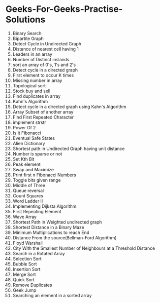 # Geeks-For-Geeks-Practise-Solutions
1. Binary Search
2. Bipartite Graph
3. Detect Cycle in Undirected Graph
4. Distance of nearest cell having 1
5. Leaders in an array
6. Number of Distinct inslands
7. sort an array of 0's, 1's and 2's
8. Detect cycle in a directed graph
9. First element to occur K times
10. Missing number in array
11. Topological sort
12. Stock buy and sell
13. Find duplicates in array
14. Kahn's Algorithm
15. Detect cycle in a directed graph using Kahn's Algorithm
16. Array Subset of another array
17. Find First Repeated Character
18. implement strstr
19. Power Of 2
20. Is it Fibonacci
21. Eventual Safe States
22. Alien Dictionary
23. Shortest path in Undirected Graph having unit distance
24. Number is sparse or not
25. Set Kth Bit
26. Peak element
27. Swap and Maximize
28. Print first n Fibonacci Numbers
29. Toggle bits given range
30. Middle of Three
31. Queue reversal
32. Count Squares
33. Word Ladder II
34. Implementing Dijksta Algorithm
35. First Repeating Element
36. Wave Array
39. Shortest Path in Weighted undirected graph
40. Shortest Distance in a Binary Maze
41. Minimum Multiplications to reach End
42. Distance From the source(Bellman-Ford Algorithm)
43. Floyd Warshall
44. City With the Smallest Number of Neighbours at a Threshold Distance
45. Search in a Rotated Array
46. Selection Sort
47. Bubble Sort
48. Insertion Sort
49. Merge Sort
50. Quick Sort
51. Remove Duplicates
52. Geek Jump
53. Searching an element in a sorted array